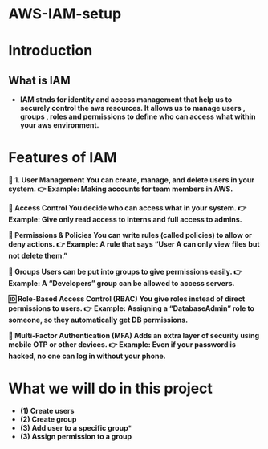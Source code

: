 # AWS-IAM-setup
# Introduction
## What is IAM
- **IAM stnds for identity and access management that help us to securely control the aws resources. It allows us to manage users , groups , roles and permissions to define who can access what within your aws environment.**

# Features of IAM
**🔐 1. User Management
You can create, manage, and delete users in your system.
👉 Example: Making accounts for team members in AWS.**

**🛂 Access Control
You decide who can access what in your system.
👉 Example: Give only read access to interns and full access to admins.**

**🧾 Permissions & Policies
You can write rules (called policies) to allow or deny actions.
👉 Example: A rule that says “User A can only view files but not delete them.”**

**👥 Groups
Users can be put into groups to give permissions easily.
👉 Example: A “Developers” group can be allowed to access servers.**

**🆔 Role-Based Access Control (RBAC)
You give roles instead of direct permissions to users.
👉 Example: Assigning a “DatabaseAdmin” role to someone, so they automatically get DB permissions.**

**🔑 Multi-Factor Authentication (MFA)
Adds an extra layer of security using mobile OTP or other devices.
👉 Example: Even if your password is hacked, no one can log in without your phone.**


# What we will do in this project
- **(1) Create users**
- **(2) Create group**
- **(3) Add user to a specific group***
- **(3) Assign permission to a group**
